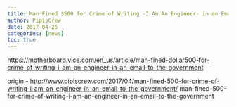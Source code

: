 ```yaml
---
title: Man Fined $500 for Crime of Writing -I Am An Engineer- in an Email to the Government
author: PipisCrew
date: 2017-04-26
categories: [news]
toc: true
---
```


https://motherboard.vice.com/en_us/article/man-fined-dollar500-for-crime-of-writing-i-am-an-engineer-in-an-email-to-the-government

origin - http://www.pipiscrew.com/2017/04/man-fined-500-for-crime-of-writing-i-am-an-engineer-in-an-email-to-the-government/ man-fined-500-for-crime-of-writing-i-am-an-engineer-in-an-email-to-the-government